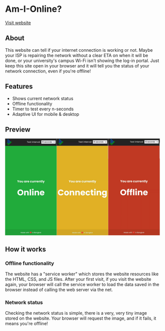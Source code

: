 # Am-I-Online?
[Visit website](https://online.ryangl.com)
## About
This website can tell if your internet connection is working or not. Maybe your ISP is repairing the network without a clear ETA on when it will be done, or your university's campus Wi-Fi isn't showing the log-in portal. Just keep this site open in your browser and it will tell you the status of your network connection, even if you're offline!
## Features
- Shows current network status
- Offline functionality
- Timer to test every n-seconds
- Adaptive UI for mobile & desktop

## Preview
![image](images/preview.png)

## How it works
### Offline functionality
The website has a "service worker" which stores the website resources like the HTML, CSS, and JS files. After your first visit, if you visit the website again, your browser will call the service worker to load the data saved in the browser instead of calling the web server via the net.

### Network status
Checking the network status is simple, there is a very, very tiny image stored on the website. Your browser will request the image, and if it fails, it means you're offline!